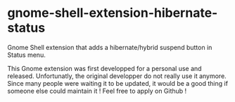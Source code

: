 # gnome-shell-extension-hibernate-status
Gnome Shell extension that adds a hibernate/hybrid suspend button in Status menu.

This Gnome extension was first developped for a personal use and released. Unfortunatly, the original developper do not really use it anymore. Since many people were waiting it to be updated, it would be a good thing if someone else could maintain it !
Feel free to apply on Github !
